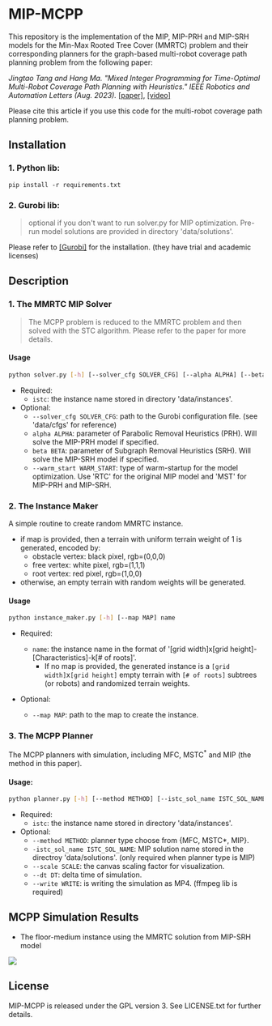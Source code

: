 # MIP-MCPP
This repository is the implementation of the MIP, MIP-PRH and MIP-SRH models for the Min-Max Rooted Tree Cover (MMRTC) problem and their corresponding planners for the graph-based multi-robot coverage path planning problem from the following paper:

*Jingtao Tang and Hang Ma. "Mixed Integer Programming for Time-Optimal Multi-Robot Coverage Path Planning with Heuristics." IEEE Robotics and Automation Letters (Aug. 2023).* [[paper]](https://ieeexplore.ieee.org/abstract/document/10225271), [[video]](https://ieeexplore.ieee.org/ielx7/7083369/10220574/10225271/supp1-3306996.mp4?arnumber=10225271)

Please cite this article if you use this code for the multi-robot coverage path planning problem.

## Installation
### 1. Python lib:
`pip install -r requirements.txt`

### 2. Gurobi lib:
> optional if you don't want to run solver.py for MIP optimization. Pre-run model solutions are provided in directory 'data/solutions'.

Please refer to [[Gurobi]](https://www.gurobi.com/) for the installation. (they have trial and academic licenses)

## Description

### 1. The MMRTC MIP Solver
> The MCPP problem is reduced to the MMRTC problem and then solved with the STC algorithm. Please refer to the paper for more details.

#### Usage
```bash
python solver.py [-h] [--solver_cfg SOLVER_CFG] [--alpha ALPHA] [--beta BETA] [--warm_start WARM_START] istc
```
- Required:
  - `istc`: the instance name stored in directory 'data/instances'.
- Optional:
  - `--solver_cfg SOLVER_CFG`: path to the Gurobi configuration file. (see 'data/cfgs' for reference)
  - `alpha ALPHA`: parameter of Parabolic Removal Heuristics (PRH). Will solve the MIP-PRH model if specified.
  - `beta BETA`: parameter of Subgraph Removal Heuristics (SRH). Will solve the MIP-SRH model if specified.
  - `--warm_start WARM_START`: type of warm-startup for the model optimization. Use 'RTC' for the original MIP model and 'MST' for MIP-PRH and MIP-SRH.

### 2. The Instance Maker
A simple routine to create random MMRTC instance.
- if map is provided, then a terrain with uniform terrain weight of 1 is generated, encoded by:
  - obstacle vertex: black pixel, rgb=(0,0,0)
  - free vertex: white pixel, rgb=(1,1,1)
  - root vertex: red pixel, rgb=(1,0,0)
- otherwise, an empty terrain with random weights will be generated.

#### Usage
```bash
python instance_maker.py [-h] [--map MAP] name
```

- Required:
  - `name`: the instance name in the format of '[grid width]x[grid height]-[Characteristics]-k[# of roots]'.
    - If no map is provided, the generated instance is a `[grid width]`x`[grid height]` empty terrain with `[# of roots]` subtrees (or robots) and randomized terrain weights.

- Optional:
  - `--map MAP`: path to the map to create the instance.

### 3. The MCPP Planner
The MCPP planners with simulation, including MFC, MSTC$^*$ and MIP (the method in this paper).

#### Usage:
```bash
python planner.py [-h] [--method METHOD] [--istc_sol_name ISTC_SOL_NAME] [--scale SCALE] [--dt DT] [--write WRITE] istc
```
- Required:
  - `istc`: the instance name stored in directory 'data/instances'.
- Optional:
  - `--method METHOD`: planner type choose from {MFC, MSTC*, MIP}.
  - `-istc_sol_name ISTC_SOL_NAME`: MIP solution name stored in the directroy 'data/solutions'. (only required when planner type is MIP)
  - `--scale SCALE`: the canvas scaling factor for visualization.
  - `--dt DT`: delta time of simulation.
  - `--write WRITE`: is writing the simulation as MP4. (ffmpeg lib is required)


## MCPP Simulation Results
- The floor-medium instance using the MMRTC solution from MIP-SRH model

![](figs/floor-medium-MIP.gif)

## License
MIP-MCPP is released under the GPL version 3. See LICENSE.txt for further details.
